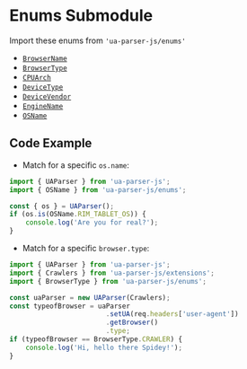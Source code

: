 # Enums Submodule

Import these enums from `'ua-parser-js/enums'`

- [`BrowserName`](enums/browser-name.md)
- [`BrowserType`](enums/browser-type.md)
- [`CPUArch`](enums/cpu-arch.md)
- [`DeviceType`](enums/device-type.md)
- [`DeviceVendor`](enums/device-vendor.md)
- [`EngineName`](enums/engine-name.md)
- [`OSName`](enums/os-name.md)

## Code Example

- Match for a specific `os.name`:

```js
import { UAParser } from 'ua-parser-js';
import { OSName } from 'ua-parser-js/enums';

const { os } = UAParser();
if (os.is(OSName.RIM_TABLET_OS)) {
    console.log('Are you for real?');
}
```

- Match for a specific `browser.type`:

```js
import { UAParser } from 'ua-parser-js';
import { Crawlers } from 'ua-parser-js/extensions';
import { BrowserType } from 'ua-parser-js/enums';

const uaParser = new UAParser(Crawlers);
const typeofBrowser = uaParser
                        .setUA(req.headers['user-agent'])
                        .getBrowser()
                        .type;
if (typeofBrowser == BrowserType.CRAWLER) {
    console.log('Hi, hello there Spidey!');
}
```